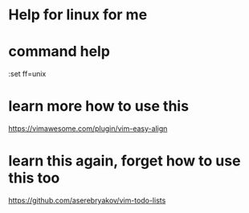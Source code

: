 # Help for linux for me

# command help

:set ff=unix


# learn more how to use this
https://vimawesome.com/plugin/vim-easy-align

# learn this again, forget how to use this too
https://github.com/aserebryakov/vim-todo-lists


